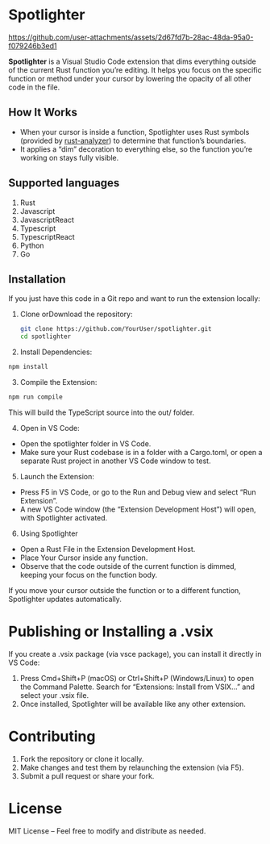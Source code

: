 # Spotlighter

https://github.com/user-attachments/assets/2d67fd7b-28ac-48da-95a0-f079246b3ed1

**Spotlighter** is a Visual Studio Code extension that dims everything outside of the current Rust function you’re editing. It helps you focus on the specific function or method under your cursor by lowering the opacity of all other code in the file.

## How It Works

- When your cursor is inside a function, Spotlighter uses Rust symbols (provided by [rust-analyzer](https://marketplace.visualstudio.com/items?itemName=rust-lang.rust-analyzer)) to determine that function’s boundaries.
- It applies a “dim” decoration to everything else, so the function you’re working on stays fully visible.

## Supported languages

1. Rust
2. Javascript
3. JavascriptReact
4. Typescript
5. TypescriptReact
6. Python
7. Go

## Installation

If you just have this code in a Git repo and want to run the extension locally:

1. Clone orDownload the repository:

   ```bash
   git clone https://github.com/YourUser/spotlighter.git
   cd spotlighter
   ```

2. Install Dependencies:

```bash
npm install
```

3. Compile the Extension:

```bash
npm run compile
```

This will build the TypeScript source into the out/ folder.

4. Open in VS Code:

- Open the spotlighter folder in VS Code.
- Make sure your Rust codebase is in a folder with a Cargo.toml, or open a separate Rust project in another VS Code window to test.

5. Launch the Extension:

- Press F5 in VS Code, or go to the Run and Debug view and select “Run Extension”.
- A new VS Code window (the “Extension Development Host”) will open, with Spotlighter activated.

6. Using Spotlighter

- Open a Rust File in the Extension Development Host.
- Place Your Cursor inside any function.
- Observe that the code outside of the current function is dimmed, keeping your focus on the function body.

If you move your cursor outside the function or to a different function, Spotlighter updates automatically.

# Publishing or Installing a .vsix

If you create a .vsix package (via vsce package), you can install it directly in VS Code:

1. Press Cmd+Shift+P (macOS) or Ctrl+Shift+P (Windows/Linux) to open the Command Palette.
   Search for “Extensions: Install from VSIX…” and select your .vsix file.
2. Once installed, Spotlighter will be available like any other extension.

# Contributing

1. Fork the repository or clone it locally.
2. Make changes and test them by relaunching the extension (via F5).
3. Submit a pull request or share your fork.

# License

MIT License – Feel free to modify and distribute as needed.
